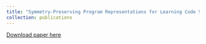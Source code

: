 ```yaml
---
title: "Symmetry-Preserving Program Representations for Learning Code Semantics"
collection: publications
---
```

[Download paper here](https://arxiv.org/pdf/2308.03312.pdf)
